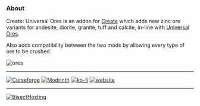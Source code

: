 ﻿### About
Create: Universal Ores is an addon for [Create](https://modrinth.com/mod/create-fabric) which adds new zinc ore variants for andesite, diorite, granite, tuff and calcite, in-line with [Universal Ores](https://modrinth.com/mod/universal_ores).

Also adds compatibility between the two mods by allowing every type of ore to be crushed.

![ores](https://cdn.modrinth.com/data/VljjXhsu/images/41a6420dc47375b1cff23488b8ac7f00b66233e2.png "Ores")

***

[![Curseforge](https://badges.penpow.dev/badges/available/curseforge/cozy-minimal.svg)](https://www.curseforge.com/minecraft/mc-mods/create-universal-ores)
[![Modrinth](https://badges.penpow.dev/badges/available/modrinth/cozy-minimal.svg)](https://modrinth.com/mod/create-universal-ores)
[![ko-fi](https://badges.penpow.dev/badges/donate/kofi-singular/cozy-minimal.svg)](https://ko-fi.com/identitytheft)
[![website](https://badges.penpow.dev/badges/documentation/website/cozy-minimal.svg)](https://identity-theft.github.io/)

***

[![BisectHosting](https://www.bisecthosting.com/partners/custom-banners/06da615c-314d-40b5-8cca-00204bd8d9b4.webp "BisectHosting")](https://bisecthosting.com/identity "BisectHosting")